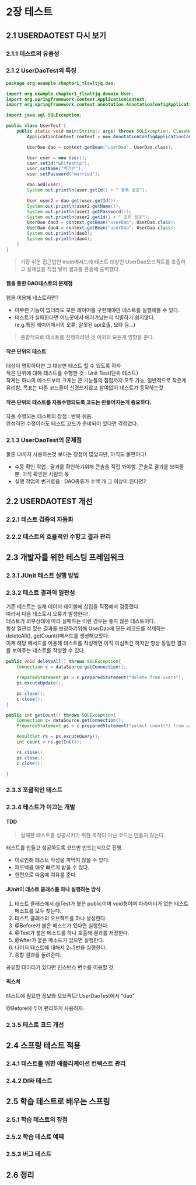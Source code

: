 # 2장 테스트
## 2.1 USERDAOTEST 다시 보기
### 2.1.1 테스트의 유용성
### 2.1.2 UserDaoTest의 특징
```java
package org.example.chapter1_tlswltjq.dao;

import org.example.chapter1_tlswltjq.domain.User;
import org.springframework.context.ApplicationContext;
import org.springframework.context.annotation.AnnotationConfigApplicationContext;

import java.sql.SQLException;

public class UserTest {
    public static void main(String[] args) throws SQLException, ClassNotFoundException {
        ApplicationContext context = new AnnotationConfigApplicationContext(DaoFactory.class);

        UserDao dao = context.getBean("userDao", UserDao.class);

        User user = new User();
        user.setId("whiteship");
        user.setName("백기선");
        user.setPassword("married");

        dao.add(user);
        System.out.println(user.getId() + " 등록 성공");

        User user2 = dao.get(user.getId());
        System.out.println(user2.getName());
        System.out.println(user2.getPassword());
        System.out.println(user2.getId() + " 조회 성공");
        UserDao dao3 = context.getBean("userDao", UserDao.class);
        UserDao dao4 = context.getBean("userDao", UserDao.class);
        System.out.println(dao3);
        System.out.println(dao4);
    }
}

```
>가장 쉬운 접근법인 main메서드에 테스트 대상인 UserDao오브젝트를 호출하고 실제값을 직접 넣어 결과를 콘솔에 출력했다.

#### 웹을 통한 DAO테스트의 문제점
웹을 이용해 테스트하면?
- 아무런 기능이 없더라도 모든 레이어를 구현해야만 테스트를 실행해볼 수 있다.
- 테스트가 실패한다면 어느곳에서 에러가났는지 식별하기 쉽지않다.<br>(e.g.특정 레이어에서의 오류; 잘못된 api호출, 오타 등...)
>종합적으로 테스트를 진행하려던 것 이외의 모든게 영향을 준다.

#### 작은 단위의 테스트
대상이 명확하다면 그 대상만 테스트 할 수 있도록 하자<br>
작은 단위에 대해 테스트를 수행한 것 : Unit Test(단위 테스트)<br>
작게는 하나의 메소드부터 크게는 큰 기능들의 집합까지 모두 가능, 일반적으로 작은게 유리함. 목표는 다른 코드들이 신경쓰지않고 참여없이 테스트가 동작하는것

#### 작은 단위의 테스트를 자동수행되도록 코드는 만들어지는게 중요하다.
자동 수행되는 테스트의 장점 : 반복 쉬움.<br> 완성직전 수정이라도 테스트 코드가 준비되어 있다면 걱정없다.

### 2.1.3 UserDaoTest의 문제점
물론 UI까지 사용하는것 보다는 장점이 많았지만, 아직도 불편하다!
- 수동 확인 작업 : 결과를 확인하기위해 콘솔을 직접 봐야함. 콘솔로 결과를 보여줄 뿐, 아직 확인은 사람의 몫
- 실행 작업의 번거로움 : DAO종류가 수백 개 그 이상이 된다면?

## 2.2 USERDAOTEST 개선

### 2.2.1 테스트 검증의 자동화
### 2.2.2 테스트의 효율적인 수향고 결과 관리
## 2.3 개발자를 위한 테스팅 프레임워크
### 2.3.1 JUnit 테스트 실행 방법
### 2.3.2 테스트 결과의 일관성
기존 테스트는 실제 데이터 테이블에 삽입을 직접해서 검증했다.<br>
따라서 다음 테스트시 오류가 발생한다!.<br>
테스트가 외부상태에 따라 실패하는 이런 경우는 좋지 않은 테스트이다.<br>
항상 일관성 있는 결과를 보장하기위해 UserDao에 모든 레코드를 삭제하는 deleteAll(), getCount()메서드를 생성해보았다.<br>
이제 해당 메서드를 이용해 테스트를 작성하면 아직 미심쩍긴 하지만 항상 동일한 결과를 보여주는 테스트를 작성할 수 있다.
```java
public void deleteAll() throws SQLException{
    Connection c = dataSource.getConnection();

    PreparedStatement ps = c.preparedStatement("delete from users");
    ps.excuteUpdate();

    ps.close();
    c.close();
}
```

```java
public int getCount() throws SQLException{
    Connection c= dataSource.getConnection();
    PreparedStatement ps = c.preparedStatement("select count(*) from users");

    ResultSet rs = ps.excuteQuery();
    int count = rs.getInt(1);

    rs.close();
    ps.close();
    c.close();

}
```
### 2.3.3 포괄적인 테스트
### 2.3.4 테스트가 이끄는 개발
#### TDD
> 실패한 테스트를 성공시키기 위한 목적이 아닌 코드는 만들지 않는다.

테스트를 만들고 성공하도록 코드만 만드는식으로 진행.

- 이로인해 테스트 작성을 까먹지 않을 수 있다.
- 피드백을 매우 빠르게 받을 수 있다.
- 한편으로 마음에 여유를 준다.

#### JUnit이 테스트 클래스를 하나 실행하는 방식
1. 테스트 클래스에서 @Test가 붙은 public이며 void형이며 파라미터가 없는 테스트 메소드를 모두 찾는다.
2. 테스트 클래스의 오브젝트를 하나 생성한다.
3. @Before가 붙은 메소드가 있다면 실행한다.
4. @Test가 붙은 메소드를 하나 호출해 결과를 저장한다.
5. @After가 붙은 메소드가 있으면 실행한다.
6. 나머지 테스트에 대해서 2~5번을 실행한다.
7. 종합 결과를 돌려준다.

공유할 데이터가 있다면 인스턴스 변수를 이용할 것.

#### 픽스쳐
테스트에 필요한 정보와 오브젝트! UserDaoTest에서 "dao"

@Before에 두어 편리하게 사용하자.
### 2.3.5 테스트 코드 개선
## 2.4 스프링 테스트 적용
### 2.4.1 테스트를 위한 애플리케이션 컨텍스트 관리
### 2.4.2 DI와 테스트
## 2.5 학습 테스트로 배우는 스프링

### 2.5.1 학습 테스트의 장점
### 2.5.2 학습 테스트 예쩨
### 2.5.3 버그 테스트
## 2.6 정리